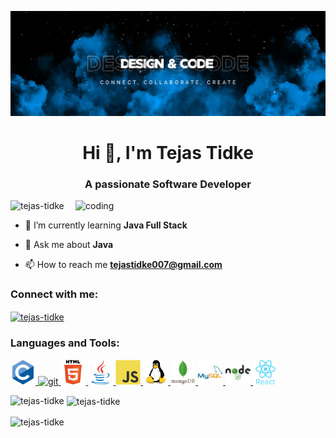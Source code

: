 ![logo](https://github.com/tejas-tidke/tejas-tidke/blob/main/148280039-301b677b-74e7-49f8-af75-15e7c9253d74.png)
<h1 align="center">Hi 👋, I'm Tejas Tidke</h1>
<h3 align="center">A passionate Software Developer</h3>

<img align ="right" alt ="coding" width="400" src="https://github.com/user-attachments/assets/02673688-4b0f-40e6-9ba6-3a0a1eaa6645">

<p align="left"> <img src="https://komarev.com/ghpvc/?username=tejas-tidke&label=Profile%20views&color=0e75b6&style=flat" alt="tejas-tidke" /> </p>

- 🌱 I’m currently learning **Java Full Stack**

- 💬 Ask me about **Java**

- 📫 How to reach me **tejastidke007@gmail.com**

<h3 align="left">Connect with me:</h3>
<p align="left">
<a href="https://linkedin.com/in/tejas-tidke" target="blank"><img align="center" src="https://raw.githubusercontent.com/rahuldkjain/github-profile-readme-generator/master/src/images/icons/Social/linked-in-alt.svg" alt="tejas-tidke" height="30" width="40" /></a>
</p>

<h3 align="left">Languages and Tools:</h3>
<p align="left"> <a href="https://www.cprogramming.com/" target="_blank" rel="noreferrer"> <img src="https://raw.githubusercontent.com/devicons/devicon/master/icons/c/c-original.svg" alt="c" width="40" height="40"/> </a> <a href="https://git-scm.com/" target="_blank" rel="noreferrer"> <img src="https://www.vectorlogo.zone/logos/git-scm/git-scm-icon.svg" alt="git" width="40" height="40"/> </a> <a href="https://www.w3.org/html/" target="_blank" rel="noreferrer"> <img src="https://raw.githubusercontent.com/devicons/devicon/master/icons/html5/html5-original-wordmark.svg" alt="html5" width="40" height="40"/> </a> <a href="https://www.java.com" target="_blank" rel="noreferrer"> <img src="https://raw.githubusercontent.com/devicons/devicon/master/icons/java/java-original.svg" alt="java" width="40" height="40"/> </a> <a href="https://developer.mozilla.org/en-US/docs/Web/JavaScript" target="_blank" rel="noreferrer"> <img src="https://raw.githubusercontent.com/devicons/devicon/master/icons/javascript/javascript-original.svg" alt="javascript" width="40" height="40"/> </a> <a href="https://www.linux.org/" target="_blank" rel="noreferrer"> <img src="https://raw.githubusercontent.com/devicons/devicon/master/icons/linux/linux-original.svg" alt="linux" width="40" height="40"/> </a> <a href="https://www.mongodb.com/" target="_blank" rel="noreferrer"> <img src="https://raw.githubusercontent.com/devicons/devicon/master/icons/mongodb/mongodb-original-wordmark.svg" alt="mongodb" width="40" height="40"/> </a> <a href="https://www.mysql.com/" target="_blank" rel="noreferrer"> <img src="https://raw.githubusercontent.com/devicons/devicon/master/icons/mysql/mysql-original-wordmark.svg" alt="mysql" width="40" height="40"/> </a> <a href="https://nodejs.org" target="_blank" rel="noreferrer"> <img src="https://raw.githubusercontent.com/devicons/devicon/master/icons/nodejs/nodejs-original-wordmark.svg" alt="nodejs" width="40" height="40"/> </a> <a href="https://reactjs.org/" target="_blank" rel="noreferrer"> <img src="https://raw.githubusercontent.com/devicons/devicon/master/icons/react/react-original-wordmark.svg" alt="react" width="40" height="40"/> </a> </p>

<p><img align="left" src="https://github-readme-stats.vercel.app/api/top-langs?username=tejas-tidke&show_icons=true&locale=en&layout=compact" alt="tejas-tidke" /></p>

<p>&nbsp;<img align="center" src="https://github-readme-stats.vercel.app/api?username=tejas-tidke&show_icons=true&locale=en" alt="tejas-tidke" /></p>

<p><img align="center" src="https://github-readme-streak-stats.herokuapp.com/?user=tejas-tidke&" alt="tejas-tidke" /></p>

